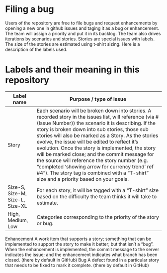 # Filing a bug
Users of the repository are free to file bugs and request enhancements by opening a new one in github issues and taging it as a bug or enhancement.   The team will assign a priority and put it in its backlog.  The team also drives iterations by scenarios and stories.   Stories are special issues with labels.   The size of the stories are estimated using t-shirt sizing.  Here is a description of the labels used.

# Labels and their meaning in this repository

Label name	 | Purpose / type of issue
-----------------|-------------------------
Story	| Each scenario will be broken down into stories.   A recorded story in the issues list, will reference (via #(Issue Number)) the scenario it is describing. If the story is broken down into sub stories, those sub stories will also be marked as a Story.   As the stories evolve, the issue will be edited to reflect it’s evolution.   Once the story is implemented, the story will be marked close; and the commit message for the source will reference the story number (e.g. “completed ‘showing arrow for currency trend’ ref #4”).  The story tag is combined with a “T-shirt” size and a priority based on your goals.
Size-S, Size-M, Size-L, Size-XL	| For each story, it will be tagged with a “T-shirt” size based on the difficulty the team thinks it will take to estimate.
High, Medium, Low | Categories corresponding to the priority of the story or bug. 
Enhancement	A work item that supports a story; something that can be implemented to support the story to make it better; but that isn’t a “bug”.   When the enhancement is implemented, the commit message to the server indicates the issue; and the enhancement indicates what branch has been closed. (there by default in GitHub)
Bug	A defect found in a particular story that needs to be fixed to mark it complete. (there by default in GitHub)

